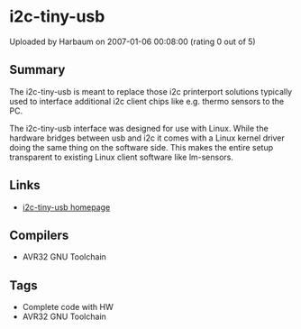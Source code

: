 # i2c-tiny-usb

Uploaded by Harbaum on 2007-01-06 00:08:00 (rating 0 out of 5)

## Summary

The i2c-tiny-usb is meant to replace those i2c printerport solutions typically used to interface additional i2c client chips like e.g. thermo sensors to the PC. 


The i2c-tiny-usb interface was designed for use with Linux. While the hardware bridges between usb and i2c it comes with a Linux kernel driver doing the same thing on the software side. This makes the entire setup transparent to existing Linux client software like lm-sensors.

## Links

- [i2c-tiny-usb homepage](http://www.harbaum.org/till/i2c_tiny_usb)

## Compilers

- AVR32 GNU Toolchain

## Tags

- Complete code with HW
- AVR32 GNU Toolchain
